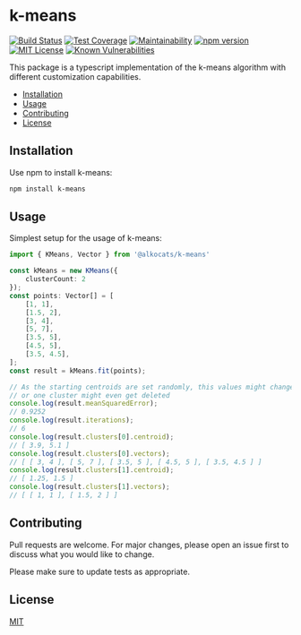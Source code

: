 # k-means

[![Build Status](https://travis-ci.org/alkocats/k-means.svg?branch=master)](https://travis-ci.org/alkocats/k-means)
[![Test Coverage](https://api.codeclimate.com/v1/badges/35aa6a4af9216b9fd46f/test_coverage)](https://codeclimate.com/github/alkocats/k-means/test_coverage)
[![Maintainability](https://api.codeclimate.com/v1/badges/35aa6a4af9216b9fd46f/maintainability)](https://codeclimate.com/github/alkocats/k-means/maintainability)
[![npm version](https://badge.fury.io/js/%40alkocats%2Fk-means.svg)](https://badge.fury.io/js/%40alkocats%2Fk-means)
[![MIT License](https://img.shields.io/github/license/alkocats/k-means.svg)](https://github.com/alkocats/k-means/blob/master/LICENSE)
[![Known Vulnerabilities](https://snyk.io/test/github/alkocats/k-means/badge.svg)](https://snyk.io/test/github/alkocats/k-means)

This package is a typescript implementation of the k-means algorithm with different customization capabilities.

- [Installation](#installation)
- [Usage](#usage)
- [Contributing](#contributing)
- [License](#license)

## Installation

Use npm to install k-means:

```bash
npm install k-means
```

## Usage

Simplest setup for the usage of k-means:

```typescript
import { KMeans, Vector } from '@alkocats/k-means'

const kMeans = new KMeans({
    clusterCount: 2
});
const points: Vector[] = [
    [1, 1],
    [1.5, 2],
    [3, 4],
    [5, 7],
    [3.5, 5],
    [4.5, 5],
    [3.5, 4.5],
];
const result = kMeans.fit(points);

// As the starting centroids are set randomly, this values might change
// or one cluster might even get deleted
console.log(result.meanSquaredError);
// 0.9252
console.log(result.iterations);
// 6
console.log(result.clusters[0].centroid);
// [ 3.9, 5.1 ]
console.log(result.clusters[0].vectors);
// [ [ 3, 4 ], [ 5, 7 ], [ 3.5, 5 ], [ 4.5, 5 ], [ 3.5, 4.5 ] ]
console.log(result.clusters[1].centroid);
// [ 1.25, 1.5 ]
console.log(result.clusters[1].vectors);
// [ [ 1, 1 ], [ 1.5, 2 ] ]
```

## Contributing

Pull requests are welcome. For major changes, please open an issue first to discuss what you would like to change.

Please make sure to update tests as appropriate.

## License

[MIT](https://choosealicense.com/licenses/mit/)